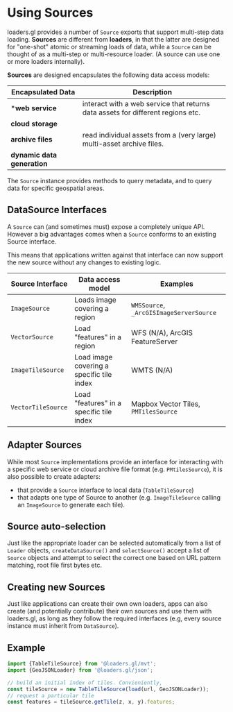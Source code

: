 # Using Sources

loaders.gl provides a number of `Source` exports that support multi-step data loading. **Sources** are different from **loaders**, in that the latter are designed for "one-shot" atomic or streaming loads of data, while a `Source` can be thought of as a multi-step or multi-resource loader. (A source can use one or more loaders internally).

**Sources** are designed encapsulates the following data access models: 

| Encapsulated Data           | Description                                                                     |
| --------------------------- | ------------------------------------------------------------------------------- |
| ***web service**            | interact with a web service that returns data assets for different regions etc. |
| **cloud storage**           |
| **archive files**           | read individual assets from a (very large) multi-asset archive files.           |
| **dynamic data generation** |


The `Source` instance provides methods to query metadata, and to query data for specific geospatial areas.

## DataSource Interfaces

A `Source` can (and sometimes must) expose a completely unique API. However a big advantages comes when a `Source` conforms to an existing Source interface. 

This means that applications written against that interface can now support the new source without any changes to existing logic.

| Source Interface   | Data access model                         | Examples                                |
| ------------------ | ----------------------------------------- | --------------------------------------- |
| `ImageSource`      | Loads image covering a region             | `WMSSource`, `_ArcGISImageServerSource` |
| `VectorSource`     | Load "features" in a region               | WFS (N/A), ArcGIS FeatureServer         |
| `ImageTileSource`  | Load image covering a specific tile index | WMTS (N/A)                              |
| `VectorTileSource` | Load "features" in a specific tile index  | Mapbox Vector Tiles, `PMTilesSource`    |

## Adapter Sources

While most `Source` implementations provide an interface for interacting with a specific web service or cloud archive file format (e.g. `PMtilesSource`), it is also possible to create adapters:
- that provide a `Source` interface to local data (`TableTileSource`) 
- that adapts one type of Source to another (e.g. `ImageTileSource` calling an `ImageSource` to generate each tile).

## Source auto-selection

Just like the appropriate loader can be selected automatically from a list of `Loader` objects, `createDataSource()` and `selectSource()` accept a list of `Source` objects and attempt to select the correct one based on URL pattern matching, root file first bytes etc.

## Creating new Sources

Just like applications can create their own own loaders, apps can also create (and potentially contribute) their own sources and use them with loaders.gl, as long as they follow the required interfaces (e.g, every source instance must inherit from `DataSource`).

## Example

```typescript
import {TableTileSource} from '@loaders.gl/mvt';
import {GeoJSONLoader} from '@loaders.gl/json';

// build an initial index of tiles. Convieniently, 
const tileSource = new TableTileSource(load(url, GeoJSONLoader));
// request a particular tile
const features = tileSource.getTile(z, x, y).features;
```
